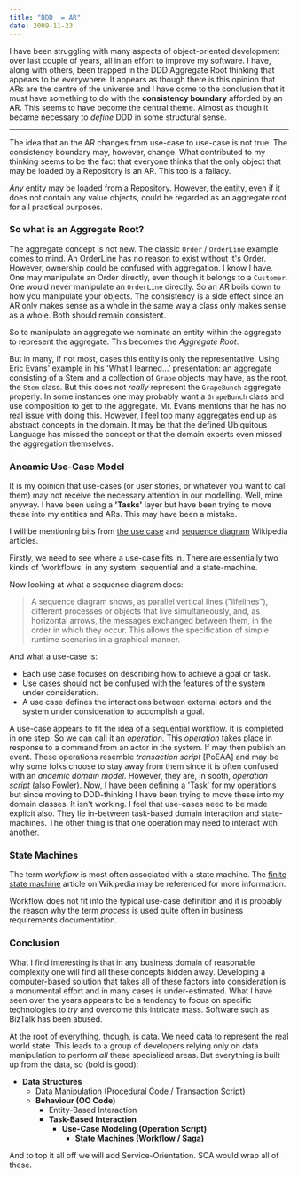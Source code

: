 ```yaml
---
title: "DDD != AR"
date: 2009-11-23
---
```


I have been struggling with many aspects of object-oriented development over last couple of years, all in an effort to improve my software. I have, along with others, been trapped in the DDD Aggregate Root thinking that appears to be everywhere. It appears as though there is this opinion that ARs are the centre of the universe and I have come to the conclusion that it must have something to do with the **consistency boundary** afforded by an AR. This seems to have become the central theme. Almost as though it became necessary to *define* DDD in some structural sense.

---

The idea that an the AR changes from use-case to use-case is not true. The consistency boundary may, however, change. What contributed to my thinking seems to be the fact that everyone thinks that the only object that may be loaded by a Repository is an AR. This too is a fallacy.

*Any* entity may be loaded from a Repository.  However, the entity, even if it does not contain any value objects, could be regarded as an aggregate root for all practical purposes.

### So what is an Aggregate Root?

The aggregate concept is not new. The classic `Order` / `OrderLine` example comes to mind. An OrderLine has no reason to exist without it's Order. However, ownership could be confused with aggregation. I know I have. One may manipulate an Order directly, even though it belongs to a `Customer`. One would never manipulate an `OrderLine` directly. So an AR boils down to how you manipulate your objects. The consistency is a side effect since an AR only makes sense as a whole in the same way a class only makes sense as a whole. Both should remain consistent.

So to manipulate an aggregate we nominate an entity within the aggregate to represent the aggregate. This becomes the *Aggregate Root*.

But in many, if not most, cases this entity is only the representative. Using Eric Evans' example in his 'What I learned...' presentation: an aggregate consisting of a Stem and a collection of `Grape` objects may have, as the root, the `Stem` class. But this does not *really* represent the `GrapeBunch` aggregate properly. In some instances one may probably want a `GrapeBunch` class and use composition to get to the aggregate. Mr. Evans mentions that he has no real issue with doing this. However, I feel too many aggregates end up as abstract concepts in the domain. It may be that the defined Ubiquitous Language has missed the concept or that the domain experts even missed the aggregation themselves.

### Aneamic Use-Case Model

It is my opinion that use-cases (or user stories, or whatever you want to call them) may not receive the necessary attention in our modelling. Well, mine anyway. I have been using a **'Tasks'** layer but have been trying to move these into my entities and ARs. This may have been a mistake.

I will be mentioning bits from [the use case](http://en.wikipedia.org/wiki/Use_case) and [sequence diagram](http://en.wikipedia.org/wiki/Sequence_diagram) Wikipedia articles.

Firstly, we need to see where a use-case fits in. There are essentially two kinds of 'workflows' in any system: sequential and a state-machine.

Now looking at what a sequence diagram does:

> A sequence diagram shows, as parallel vertical lines ("lifelines"), different processes or objects that live simultaneously, and, as horizontal arrows, the messages exchanged between them, in the order in which they occur. This allows the specification of simple runtime scenarios in a graphical manner.

And what a use-case is:

- Each use case focuses on describing how to achieve a goal or task.
- Use cases should not be confused with the features of the system under consideration.
- A use case defines the interactions between external actors and the system under consideration to accomplish a goal.

A use-case appears to fit the idea of a sequential workflow. It is completed in one step. So we can call it an *operation*. This *operation* takes place in response to a command from an actor in the system. If may then publish an event. These operations resemble *transaction script* [PoEAA] and may be why some folks choose to stay away from them since it is often confused with an *anaemic domain model*. However, they are, in sooth, *operation script* (also Fowler). Now, I have been defining a 'Task' for my operations but since moving to DDD-thinking I have been trying to move these into my domain classes. It isn't working. I feel that use-cases need to be made explicit also. They lie in-between task-based domain interaction and state-machines. The other thing is that one operation may need to interact with another.

### State Machines

The term *workflow* is most often associated with a state machine. The [finite state machine](http://en.wikipedia.org/wiki/State_machine) article on Wikipedia may be referenced for more information.

Workflow does not fit into the typical use-case definition and it is probably the reason why the term *process* is used quite often in business requirements documentation.

### Conclusion

What I find interesting is that in any business domain of reasonable complexity one will find all these concepts hidden away. Developing a computer-based solution that takes all of these factors into consideration is a monumental effort and in many cases is under-estimated. What I have seen over the years appears to be a tendency to focus on specific technologies to *try* and overcome this intricate mass. Software such as BizTalk has been abused.

At the root of everything, though, is data. We need data to represent the real world state. This leads to a group of developers relying only on data manipulation to perform *all* these specialized areas. But everything is built up from the data, so (bold is good):

- **Data Structures**
	- Data Manipulation (Procedural Code / Transaction Script)
	- **Behaviour (OO Code)**
		- Entity-Based Interaction
		- **Task-Based Interaction**
			- **Use-Case Modeling (Operation Script)**
				- **State Machines (Workflow / Saga)**

And to top it all off we will add Service-Orientation. SOA would wrap all of these.




